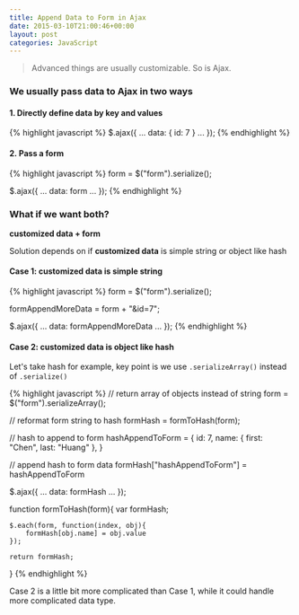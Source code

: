 ```yaml
---
title: Append Data to Form in Ajax
date: 2015-03-10T21:00:46+00:00
layout: post
categories: JavaScript
---
```


> Advanced things are usually customizable. So is Ajax.

### We usually pass data to Ajax in two ways

#### 1. Directly define data by key and values

{% highlight javascript %}
$.ajax({
    ...
    data: { id: 7 }
    ...
});
{% endhighlight %}

#### 2. Pass a form

{% highlight javascript %}
form = $("form").serialize();

$.ajax({
    ...
    data: form
    ...
});
{% endhighlight %}

### What if we want both?

**customized data + form**

Solution depends on if **customized data** is simple string or object like hash

#### Case 1: customized data is simple string

{% highlight javascript %}
form = $("form").serialize();

formAppendMoreData = form + "&id=7";

$.ajax({
    ...
    data: formAppendMoreData
    ...
});
{% endhighlight %}

#### Case 2: customized data is object like hash

Let's take hash for example, key point is we use `.serializeArray()` instead of `.serialize()`

{% highlight javascript %}
// return array of objects instead of string
form = $("form").serializeArray();

// reformat form string to hash
formHash = formToHash(form);

// hash to append to form
hashAppendToForm = {
    id: 7,
    name: { first: "Chen", last: "Huang" },
}

// append hash to form data
formHash["hashAppendToForm"] = hashAppendToForm

$.ajax({
    ...
    data: formHash
    ...
});

function formToHash(form){
    var formHash;

    $.each(form, function(index, obj){
        formHash[obj.name] = obj.value
    });

    return formHash;
}
{% endhighlight %}

Case 2 is a little bit more complicated than Case 1, while it could handle more complicated data type.
